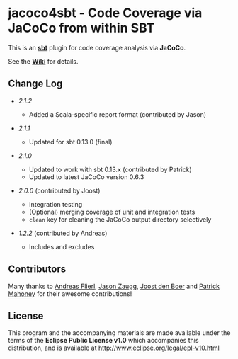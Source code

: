 # jacoco4sbt - Code Coverage via JaCoCo from within SBT

This is an **[sbt](http://scala-sbt.org/)** plugin for code coverage analysis via **JaCoCo**.

See the **[Wiki](https://github.com/sbt/jacoco4sbt/wiki)** for details.

## Change Log

* *2.1.2*
    * Added a Scala-specific report format (contributed by Jason)

* *2.1.1*

    * Updated for sbt 0.13.0 (final)

* *2.1.0*

    * Updated to work with sbt 0.13.x (contributed by Patrick)
    * Updated to latest JaCoCo version 0.6.3
    
* *2.0.0* (contributed by Joost)

    * Integration testing
    * (Optional) merging coverage of unit and integration tests
    * `clean` key for cleaning the JaCoCo output directory selectively
    
* *1.2.2* (contributed by Andreas)

    * Includes and excludes

## Contributors

Many thanks to
[Andreas Flierl](https://bitbucket.org/asflierl),
[Jason Zaugg](https://github.com/retronym),
[Joost den Boer](https://bitbucket.org/diversit) and
[Patrick Mahoney](https://bitbucket.org/paddymahoney) for their awesome contributions!

## License

This program and the accompanying materials are made available under the terms of the **Eclipse Public License v1.0** which accompanies this distribution, and is available at http://www.eclipse.org/legal/epl-v10.html
